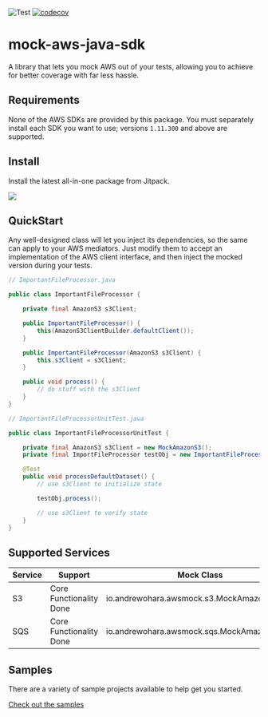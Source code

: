 ![Test](https://github.com/oharaandrew314/mock-aws-java-sdk/workflows/Test/badge.svg)
[![codecov](https://codecov.io/gh/oharaandrew314/mock-aws-java-sdk/branch/master/graph/badge.svg)](https://codecov.io/gh/oharaandrew314/mock-aws-java-sdk)

# mock-aws-java-sdk

A library that lets you mock AWS out of your tests, allowing you to achieve for better coverage with far less hassle.


## Requirements

None of the AWS SDKs are provided by this package.
You must separately install each SDK you want to use; versions `1.11.300` and above are supported.

## Install 

Install the latest all-in-one package from Jitpack.

[![](https://jitpack.io/v/oharaandrew314/mock-aws-java-sdk.svg)](https://jitpack.io/#oharaandrew314/mock-aws-java-sdk)

## QuickStart

Any well-designed class will let you inject its dependencies, so the same can apply to your AWS mediators.
Just modify them to accept an implementation of the AWS client interface, and then inject the mocked version during your tests.

```java
// ImportantFileProcessor.java

public class ImportantFileProcessor {

    private final AmazonS3 s3Client;

    public ImportantFileProcessor() {
        this(AmazonS3ClientBuilder.defaultClient());
    }

    public ImportantFileProcessor(AmazonS3 s3Client) {
        this.s3Client = s3Client;
    }

    public void process() {
        // do stuff with the s3Client
    }
}
```

```java
// ImportantFileProcessorUnitTest.java

public class ImportantFileProcessorUnitTest {

    private final AmazonS3 s3Client = new MockAmazonS3();
    private final ImportFileProcessor testObj = new ImportantFileProcessor(s3Client);

    @Test
    public void processDefaultDataset() {
        // use s3Client to initialize state

        testObj.process();

        // use s3Client to verify state
    }
}
```

## Supported Services

| Service | Support | Mock Class |
| ------- | ------- | ---------- |
| S3 | Core Functionality Done | io.andrewohara.awsmock.s3.MockAmazonS3() |
| SQS | Core Functionality Done | io.andrewohara.awsmock.sqs.MockAmazonSQS() |

## Samples

There are a variety of sample projects available to help get you started.

[Check out the samples](https://github.com/oharaandrew314/mock-aws-java-sdk/tree/master/src/test/kotlin/io/andrewohara/awsmock/samples)